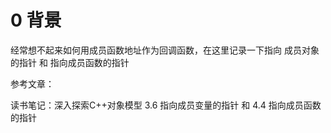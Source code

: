 # 0 背景
经常想不起来如何用成员函数地址作为回调函数，在这里记录一下指向 成员对象的指针 和 指向成员函数的指针

参考文章：

读书笔记：深入探索C++对象模型  3.6 指向成员变量的指针 和 4.4 指向成员函数的指针